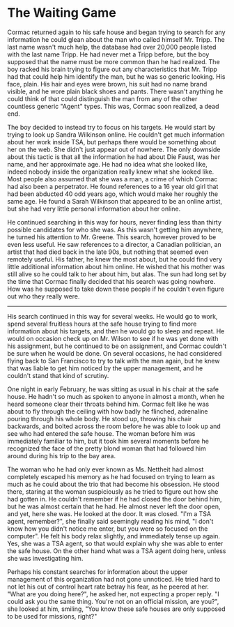 # The Waiting Game

Cormac returned again to his safe house and began trying to search for any information he could glean about the man who called himself Mr. Tripp. The last name wasn't much help, the database had over 20,000 people listed with the last name Tripp. He had never met a Tripp before, but the boy supposed that the name must be more common than he had realized. The boy racked his brain trying to figure out any characteristics that Mr. Tripp had that could help him identify the man, but he was so generic looking. His face, plain. His hair and eyes were brown, his suit had no name brand visible, and he wore plain black shoes and pants. There wasn't anything he could think of that could distinguish the man from any of the other countless generic "Agent" types. This was, Cormac soon realized, a dead end.

The boy decided to instead try to focus on his targets. He would start by trying to look up Sandra Wilkinson online. He couldn't get much information about her work inside TSA, but perhaps there would be something about her on the web. She didn't just appear out of nowhere. The only downside about this tactic is that all the information he had about Die Faust, was her name, and her approximate age. He had no idea what she looked like, indeed nobody inside the organization really knew what she looked like. Most people also assumed that she was a man, a crime of which Cormac had also been a perpetrator. He found references to a 16 year old girl that had been abducted 40 odd years ago, which would make her roughly the same age. He found a Sarah Wilkinson that appeared to be an online artist, but she had very little personal information about her online.

He continued searching in this way for hours, never finding less than thirty possible candidates for who she was. As this wasn't getting him anywhere, he turned his attention to Mr. Greene. This search, however proved to be even less useful. He saw references to a director, a Canadian politician, an artist that had died back in the late 90s, but nothing that seemed even remotely useful. His father, he knew the most about, but he could find very little additional information about him online. He wished that his mother was still alive so he could talk to her about him, but alas. The sun had long set by the time that Cormac finally decided that his search was going nowhere. How was he supposed to take down these people if he couldn't even figure out who they really were.

* * *

His search continued in this way for several weeks. He would go to work, spend several fruitless hours at the safe house trying to find more information about his targets, and then he would go to sleep and repeat. He would on occasion check up on Mr. Wilson to see if he was yet done with his assignment, but he continued to be on assignment, and Cormac couldn't be sure when he would be done. On several occasions, he had considered flying back to San Francisco to try to talk with the man again, but he knew that was liable to get him noticed by the upper management, and he couldn't stand that kind of scrutiny.

One night in early February, he was sitting as usual in his chair at the safe house. He hadn't so much as spoken to anyone in almost a month, when he heard someone clear their throats behind him. Cormac felt like he was about to fly through the ceiling with how badly he flinched, adrenaline pouring through his whole body. He stood up, throwing his chair backwards, and bolted across the room before he was able to look up and see who had entered the safe house. The woman before him was immediately familiar to him, but it took him several moments before he recognized the face of the pretty blond woman that had followed him around during his trip to the bay area.

The woman who he had only ever known as Ms. Nettheit had almost completely escaped his memory as he had focused on trying to learn as much as he could about the trio that had become his obsession. He stood there, staring at the woman suspiciously as he tried to figure out how she had gotten in. He couldn't remember if he had closed the door behind him, but he was almost certain that he had. He almost never left the door open, and yet, here she was. He looked at the door. It was closed. "I'm a TSA agent, remember?", she finally said seemingly reading his mind, "I don't know how you didn't notice me enter, but you were so focused on the computer". He felt his body relax slightly, and immediately tense up again. Yes, she was a TSA agent, so that would explain why she was able to enter the safe house. On the other hand what was a TSA agent doing here, unless she was investigating him.

Perhaps his constant searches for information about the upper management of this organization had not gone unnoticed. He tried hard to not let his out of control heart rate betray his fear, as he peered at her. "What are you doing here?", he asked her, not expecting a proper reply. "I could ask you the same thing. You're not on an official mission, are you?", she looked at him, smiling, "You know these safe houses are only supposed to be used for missions, right?"
